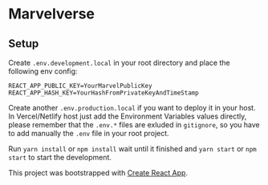 # Marvelverse

## Setup

Create `.env.development.local` in your root directory and place the following env config:

```
REACT_APP_PUBLIC_KEY=YourMarvelPublicKey
REACT_APP_HASH_KEY=YourHashFromPrivateKeyAndTimeStamp
```

Create another `.env.production.local` if you want to deploy it in your host. In Vercel/Netlify host just add the Environment Variables values directly, please remember that the `.env.*` files are exluded in `gitignore`, so you have to add manually the `.env` file in your root project.

Run `yarn install` or `npm install` wait until it finished and `yarn start` or `npm start` to start the development.

This project was bootstrapped with [Create React App](https://github.com/facebook/create-react-app).
